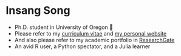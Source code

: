 # Insang Song
+ Ph.D. student in University of Oregon :duck:
+ Please refer to my [curriculum vitae](https://casprofile.uoregon.edu/sites/casprofile2.uoregon.edu/files/cv/cv-5436.pdf) and [my personal website](https://sigmafelix.wixsite.com/mysite)
+ And also please refer to my academic portfolio in [ResearchGate](https://www.researchgate.net/profile/Insang_Song2)
+ An avid R user, a Python spectator, and a Julia learner

<!--
**sigmafelix/sigmafelix** is a ✨ _special_ ✨ repository because its `README.md` (this file) appears on your GitHub profile.

Here are some ideas to get you started:

- 🔭 I’m currently working on ...
- 🌱 I’m currently learning ...
- 👯 I’m looking to collaborate on ...
- 🤔 I’m looking for help with ...
- 💬 Ask me about ...
- 📫 How to reach me: ...
- 😄 Pronouns: ...
- ⚡ Fun fact: ...
-->
